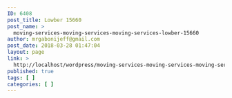 ```yaml
---
ID: 6408
post_title: Lowber 15660
post_name: >
  moving-services-moving-services-moving-services-lowber-15660
author: mrgabonijeff@gmail.com
post_date: 2018-03-28 01:47:04
layout: page
link: >
  http://localhost/wordpress/moving-services-moving-services-moving-services-lowber-15660/
published: true
tags: [ ]
categories: [ ]
---
```

